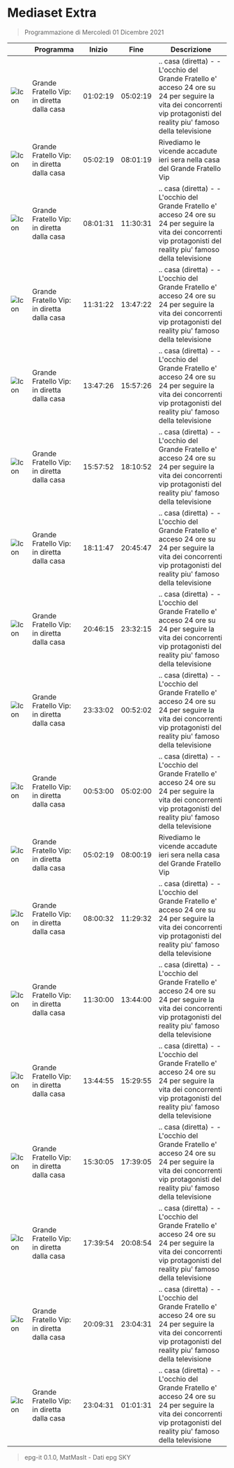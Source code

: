 # Mediaset Extra
> Programmazione di Mercoledì 01 Dicembre 2021

||Programma|Inizio|Fine|Descrizione|
|---|---|---|---|---|
|![Icon](https://guidatv.sky.it/uuid/66563d40-5526-49c2-b1e4-e6e0169cf01a/cover?md5ChecksumParam=c93d76b8b655b4c5dfc23f05901598e9)|Grande Fratello Vip: in diretta dalla casa|01:02:19|05:02:19|.. casa (diretta) - - L'occhio del Grande Fratello e' acceso 24 ore su 24 per seguire la vita dei concorrenti vip protagonisti del reality piu' famoso della televisione
|![Icon](https://guidatv.sky.it/uuid/adb004c2-5ce4-482f-b6db-8a15881baa85/cover?md5ChecksumParam=c93d76b8b655b4c5dfc23f05901598e9)|Grande Fratello Vip: in diretta dalla casa|05:02:19|08:01:19|Rivediamo le vicende accadute ieri sera nella casa del Grande Fratello Vip
|![Icon](https://guidatv.sky.it/uuid/0ae182f2-7fff-4806-b677-6b5e2a22e863/cover?md5ChecksumParam=c93d76b8b655b4c5dfc23f05901598e9)|Grande Fratello Vip: in diretta dalla casa|08:01:31|11:30:31|.. casa (diretta) - - L'occhio del Grande Fratello e' acceso 24 ore su 24 per seguire la vita dei concorrenti vip protagonisti del reality piu' famoso della televisione
|![Icon](https://guidatv.sky.it/uuid/0ae182f2-7fff-4806-b677-6b5e2a22e863/cover?md5ChecksumParam=c93d76b8b655b4c5dfc23f05901598e9)|Grande Fratello Vip: in diretta dalla casa|11:31:22|13:47:22|.. casa (diretta) - - L'occhio del Grande Fratello e' acceso 24 ore su 24 per seguire la vita dei concorrenti vip protagonisti del reality piu' famoso della televisione
|![Icon](https://guidatv.sky.it/uuid/0ae182f2-7fff-4806-b677-6b5e2a22e863/cover?md5ChecksumParam=c93d76b8b655b4c5dfc23f05901598e9)|Grande Fratello Vip: in diretta dalla casa|13:47:26|15:57:26|.. casa (diretta) - - L'occhio del Grande Fratello e' acceso 24 ore su 24 per seguire la vita dei concorrenti vip protagonisti del reality piu' famoso della televisione
|![Icon](https://guidatv.sky.it/uuid/0ae182f2-7fff-4806-b677-6b5e2a22e863/cover?md5ChecksumParam=c93d76b8b655b4c5dfc23f05901598e9)|Grande Fratello Vip: in diretta dalla casa|15:57:52|18:10:52|.. casa (diretta) - - L'occhio del Grande Fratello e' acceso 24 ore su 24 per seguire la vita dei concorrenti vip protagonisti del reality piu' famoso della televisione
|![Icon](https://guidatv.sky.it/uuid/0ae182f2-7fff-4806-b677-6b5e2a22e863/cover?md5ChecksumParam=c93d76b8b655b4c5dfc23f05901598e9)|Grande Fratello Vip: in diretta dalla casa|18:11:47|20:45:47|.. casa (diretta) - - L'occhio del Grande Fratello e' acceso 24 ore su 24 per seguire la vita dei concorrenti vip protagonisti del reality piu' famoso della televisione
|![Icon](https://guidatv.sky.it/uuid/0ae182f2-7fff-4806-b677-6b5e2a22e863/cover?md5ChecksumParam=c93d76b8b655b4c5dfc23f05901598e9)|Grande Fratello Vip: in diretta dalla casa|20:46:15|23:32:15|.. casa (diretta) - - L'occhio del Grande Fratello e' acceso 24 ore su 24 per seguire la vita dei concorrenti vip protagonisti del reality piu' famoso della televisione
|![Icon](https://guidatv.sky.it/uuid/0ae182f2-7fff-4806-b677-6b5e2a22e863/cover?md5ChecksumParam=c93d76b8b655b4c5dfc23f05901598e9)|Grande Fratello Vip: in diretta dalla casa|23:33:02|00:52:02|.. casa (diretta) - - L'occhio del Grande Fratello e' acceso 24 ore su 24 per seguire la vita dei concorrenti vip protagonisti del reality piu' famoso della televisione
|![Icon](https://guidatv.sky.it/uuid/0ae182f2-7fff-4806-b677-6b5e2a22e863/cover?md5ChecksumParam=c93d76b8b655b4c5dfc23f05901598e9)|Grande Fratello Vip: in diretta dalla casa|00:53:00|05:02:00|.. casa (diretta) - - L'occhio del Grande Fratello e' acceso 24 ore su 24 per seguire la vita dei concorrenti vip protagonisti del reality piu' famoso della televisione
|![Icon](https://guidatv.sky.it/uuid/6d5ea597-ab24-4ec1-947f-bb762f55a4fa/cover?md5ChecksumParam=c93d76b8b655b4c5dfc23f05901598e9)|Grande Fratello Vip: in diretta dalla casa|05:02:19|08:00:19|Rivediamo le vicende accadute ieri sera nella casa del Grande Fratello Vip
|![Icon](https://guidatv.sky.it/uuid/d1f53949-a933-4c33-a9c5-ec2cf047464a/cover?md5ChecksumParam=c93d76b8b655b4c5dfc23f05901598e9)|Grande Fratello Vip: in diretta dalla casa|08:00:32|11:29:32|.. casa (diretta) - - L'occhio del Grande Fratello e' acceso 24 ore su 24 per seguire la vita dei concorrenti vip protagonisti del reality piu' famoso della televisione
|![Icon](https://guidatv.sky.it/uuid/d1f53949-a933-4c33-a9c5-ec2cf047464a/cover?md5ChecksumParam=c93d76b8b655b4c5dfc23f05901598e9)|Grande Fratello Vip: in diretta dalla casa|11:30:00|13:44:00|.. casa (diretta) - - L'occhio del Grande Fratello e' acceso 24 ore su 24 per seguire la vita dei concorrenti vip protagonisti del reality piu' famoso della televisione
|![Icon](https://guidatv.sky.it/uuid/d1f53949-a933-4c33-a9c5-ec2cf047464a/cover?md5ChecksumParam=c93d76b8b655b4c5dfc23f05901598e9)|Grande Fratello Vip: in diretta dalla casa|13:44:55|15:29:55|.. casa (diretta) - - L'occhio del Grande Fratello e' acceso 24 ore su 24 per seguire la vita dei concorrenti vip protagonisti del reality piu' famoso della televisione
|![Icon](https://guidatv.sky.it/uuid/d1f53949-a933-4c33-a9c5-ec2cf047464a/cover?md5ChecksumParam=c93d76b8b655b4c5dfc23f05901598e9)|Grande Fratello Vip: in diretta dalla casa|15:30:05|17:39:05|.. casa (diretta) - - L'occhio del Grande Fratello e' acceso 24 ore su 24 per seguire la vita dei concorrenti vip protagonisti del reality piu' famoso della televisione
|![Icon](https://guidatv.sky.it/uuid/d1f53949-a933-4c33-a9c5-ec2cf047464a/cover?md5ChecksumParam=c93d76b8b655b4c5dfc23f05901598e9)|Grande Fratello Vip: in diretta dalla casa|17:39:54|20:08:54|.. casa (diretta) - - L'occhio del Grande Fratello e' acceso 24 ore su 24 per seguire la vita dei concorrenti vip protagonisti del reality piu' famoso della televisione
|![Icon](https://guidatv.sky.it/uuid/d1f53949-a933-4c33-a9c5-ec2cf047464a/cover?md5ChecksumParam=c93d76b8b655b4c5dfc23f05901598e9)|Grande Fratello Vip: in diretta dalla casa|20:09:31|23:04:31|.. casa (diretta) - - L'occhio del Grande Fratello e' acceso 24 ore su 24 per seguire la vita dei concorrenti vip protagonisti del reality piu' famoso della televisione
|![Icon](https://guidatv.sky.it/uuid/d1f53949-a933-4c33-a9c5-ec2cf047464a/cover?md5ChecksumParam=c93d76b8b655b4c5dfc23f05901598e9)|Grande Fratello Vip: in diretta dalla casa|23:04:31|01:01:31|.. casa (diretta) - - L'occhio del Grande Fratello e' acceso 24 ore su 24 per seguire la vita dei concorrenti vip protagonisti del reality piu' famoso della televisione



 > epg-it 0.1.0, MatMasIt - Dati epg SKY